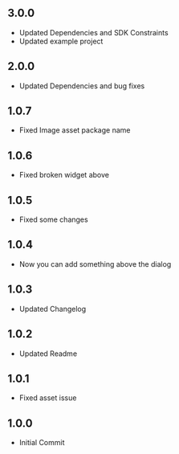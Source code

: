 ## 3.0.0
* Updated Dependencies and SDK Constraints
* Updated example project

## 2.0.0
* Updated Dependencies and bug fixes

## 1.0.7
* Fixed Image asset package name

## 1.0.6
* Fixed broken widget above

## 1.0.5
* Fixed some changes

## 1.0.4
* Now you can add something above the dialog

## 1.0.3
* Updated Changelog

## 1.0.2
* Updated Readme

## 1.0.1
* Fixed asset issue

## 1.0.0
* Initial Commit